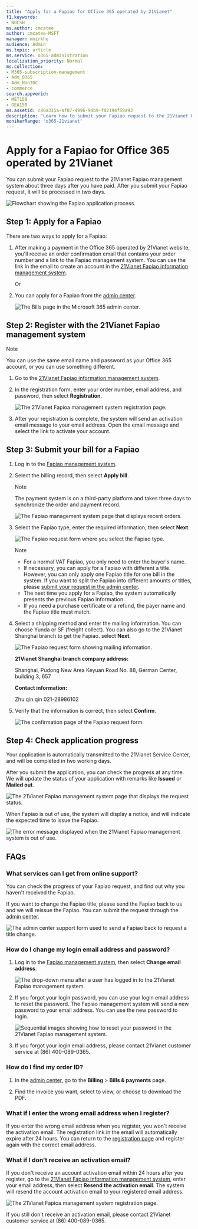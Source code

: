 ```yaml
---
title: "Apply for a Fapiao for Office 365 operated by 21Vianet"
f1.keywords:
- NOCSH
ms.author: cmcatee
author: cmcatee-MSFT
manager: mnirkhe
audience: Admin
ms.topic: article
ms.service: o365-administration
localization_priority: Normal
ms.collection: 
- M365-subscription-management 
- Adm_O365
- Adm_NonTOC
- commerce
search.appverid:
- MET150
- GEA150
ms.assetid: c80a315a-af87-4996-94b9-fd2194f58a93
description: "Learn how to submit your Fapiao request to the 21Vianet Fapiao management system after making a payment in the Office 365 operated by 21Vianet in China."
monikerRange: 'o365-21vianet'
---
```


# Apply for a Fapiao for Office 365 operated by 21Vianet

You can submit your Fapiao request to the 21Vianet Fapiao management system about three days after you have paid. After you submit your Fapiao request, it will be processed in two days.
  
![Flowchart showing the Fapiao application process.](../../media/bf14884a-53f9-4c53-971c-b9b8ad6ec8d3.png)
  
## Step 1: Apply for a Fapiao

There are two ways to apply for a Fapiao:
  
1. After making a payment in the Office 365 operated by 21Vianet website, you'll receive an order confirmation email that contains your order number and a link to the Fapiao management system. You can use the link in the email to create an account in the <a href="https://go.microsoft.com/fwlink/p/?linkid=837466" target="_blank">21Vianet Fapiao information management system</a>.
    
    Or
    
2. You can apply for a Fapiao from the <a href="https://go.microsoft.com/fwlink/p/?linkid=850627" target="_blank">admin center</a>.
    
    ![The Bills page in the Microsoft 365 admin center.](../../media/a6e3b953-abd4-46aa-a910-08c517915a21.png)
  
## Step 2: Register with the 21Vianet Fapiao management system

> [!NOTE]
> You can use the same email name and password as your Office 365 account, or you can use something different. 
  
1. Go to the <a href="https://go.microsoft.com/fwlink/p/?linkid=837466" target="_blank">21Vianet Fapiao information management system</a>.
    
2. In the registration form, enter your order number, email address, and password, then select **Registration**.
    
    ![The 21Vianet Fapioa management system registration page.](../../media/60d39184-95b2-4ea4-a8a2-3e11763bec87.png)
  
3. After your registration is complete, the system will send an activation email message to your email address. Open the email message and select the link to activate your account.
    
## Step 3: Submit your bill for a Fapiao

1. Log in to the <a href="https://go.microsoft.com/fwlink/p/?linkid=837465" target="_blank">Fapiao management system</a>.
    
2. Select the billing record, then select **Apply bill**.
    
    > [!NOTE]
    > The payment system is on a third-party platform and takes three days to synchronize the order and payment record. 
  
    ![The Fapiao management system page that displays recent orders.](../../media/b319767d-1d10-4cb4-b270-c5fbcee1368e.png)
  
3. Select the Fapiao type, enter the required information, then select **Next**.
    
    ![The Fapiao request form where you select the Fapiao type.](../../media/56fe3db1-c20f-4082-a39d-02d7ac41fec8.png)
  
    > [!NOTE]
    > - For a normal VAT Fapiao, you only need to enter the buyer's name.
    > - If necessary, you can apply for a Fapiao with different a title. However, you can only apply one Fapiao title for one bill in the system. If you want to split the Fapiao into different amounts or titles, please <a href="https://portal.partner.microsoftonline.cn/Support/SupportOverview.aspx" target="_blank">submit your request in the admin center</a>.
    > - The next time you apply for a Fapiao, the system automatically presents the previous Fapiao information.
    > - If you need a purchase certificate or a refund, the payer name and the Fapiao title must match.
    
4. Select a shipping method and enter the mailing information. You can choose Yunda or SF (freight collect). You can also go to the 21Vianet Shanghai branch to get the Fapiao. select **Next**.
    
    ![The Fapiao request form showing mailing information.](../../media/bba500b4-a51d-477b-81a7-9113b08d39f1.png)
  
    **21Vianet Shanghai branch company address:**

    Shanghai, Pudong New Area Keyuan Road No. 88, German Center, building 3, 657

    **Contact information:**

    Zhu qin qin 021-28986102
   
5. Verify that the information is correct, then select **Confirm**.
    
    ![The confirmation page of the Fapiao request form.](../../media/18706d9d-defc-4285-8fd3-990448b44a18.png)
  
## Step 4: Check application progress

Your application is automatically transmitted to the 21Vianet Service Center, and will be completed in two working days.
  
After you submit the application, you can check the progress at any time. We will update the status of your application with remarks like **Issued** or **Mailed out**.
  
![The 21Vianet Fapiao management system page that displays the request status.](../../media/6cd696ec-d630-4fce-9f27-935a0d5f0ebe.png)
  
When Fapiao is out of use, the system will display a notice, and will indicate the expected time to issue the Fapiao.
  
![The error message displayed when the 21Vianet Fapiao management system is out of use.](../../media/effe0796-83aa-4a91-a488-15d6f58c01dc.png)
  
## FAQs

### What services can I get from online support?

You can check the progress of your Fapiao request, and find out why you haven't received the Fapiao.
  
If you want to change the Fapiao title, please send the Fapiao back to us and we will reissue the Fapiao. You can submit the request through the <a href="https://portal.partner.microsoftonline.cn/Support/SupportOverview.aspx" target="_blank">admin center</a>.
  
![The admin center support form used to send a Fapiao back to request a title change.](../../media/2a413e9e-f30b-4f26-adbf-6287cc217a0f.png)
  
### How do I change my login email address and password?

1. Log in to the <a href="https://go.microsoft.com/fwlink/p/?linkid=837465" target="_blank">Fapiao management system</a>, then select **Change email address**.
    
    ![The drop-down menu after a user has logged in to the 21Vianet Fapiao management system.](../../media/ee6de24b-6be2-41e6-8aec-e0c3cb0ea35e.png)
  
2. If you forgot your login password, you can use your login email address to reset the password. The Fapiao management system will send a new password to your email address. You can use the new password to login.
    
    ![Sequential images showing how to reset your password in the 21Vianet Fapiao management system.](../../media/2edb0a47-1286-4792-804d-7e84534c8370.png)
  
3. If you forgot your login email address, please contact 21Vianet customer service at (86) 400-089-0365.
    
### How do I find my order ID?

1. In the [admin center](https://go.microsoft.com/fwlink/p/?linkid=850627), go to the **Billing** \> **Bills & payments** page.
    
2. Find the invoice you want, select to view, or choose to download the PDF.

  
### What if I enter the wrong email address when I register?

If you enter the wrong email address when you register, you won't receive the activation email. The registration link in the email will automatically expire after 24 hours. You can return to the <a href="https://go.microsoft.com/fwlink/p/?linkid=837466" target="_blank">registration page</a> and register again with the correct email address. 
  
### What if I don't receive an activation email?

If you don't receive an account activation email within 24 hours after you register, go to the <a href="https://go.microsoft.com/fwlink/p/?linkid=837466" target="_blank">21Vianet Fapiao information management system</a>, enter your email address, then select **Resend the activation email**. The system will resend the account activation email to your registered email address.
  
![The 21Vianet Fapioa management system registration page.](../../media/60d39184-95b2-4ea4-a8a2-3e11763bec87.png)
  
If you still don't receive an activation email, please contact 21Vianet customer service at (86) 400-089-0365.
